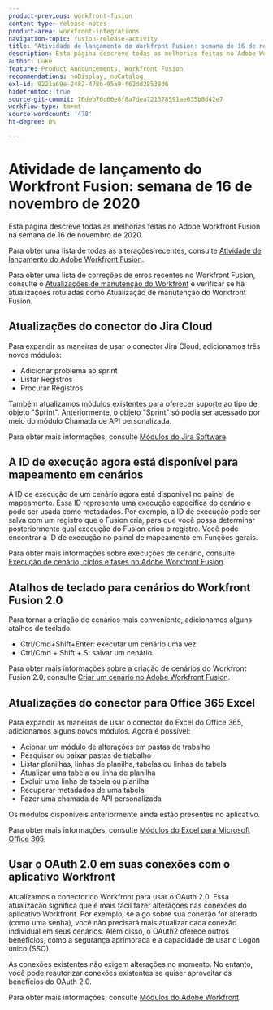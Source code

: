 ```yaml
---
product-previous: workfront-fusion
content-type: release-notes
product-area: workfront-integrations
navigation-topic: fusion-release-activity
title: "Atividade de lançamento do Workfront Fusion: semana de 16 de novembro de 2020"
description: Esta página descreve todas as melhorias feitas no Adobe Workfront Fusion na semana de 16 de novembro de 2020.
author: Luke
feature: Product Announcements, Workfront Fusion
recommendations: noDisplay, noCatalog
exl-id: 9221a69e-2482-478b-95a9-f62dd28538d6
hidefromtoc: true
source-git-commit: 76deb76c66e8f8a7dea721378591ae035b8d42e7
workflow-type: tm+mt
source-wordcount: '478'
ht-degree: 0%

---
```


# Atividade de lançamento do Workfront Fusion: semana de 16 de novembro de 2020

Esta página descreve todas as melhorias feitas no Adobe Workfront Fusion na semana de 16 de novembro de 2020.

Para obter uma lista de todas as alterações recentes, consulte [Atividade de lançamento do Adobe Workfront Fusion](../../../../../product-announcements/product-releases/fusion-release-activity/fusion-release-activity.md).

Para obter uma lista de correções de erros recentes no Workfront Fusion, consulte o [Atualizações de manutenção do Workfront](https://experienceleague.adobe.com/docs/workfront-known-issues/releases/current-updates.html) e verificar se há atualizações rotuladas como Atualização de manutenção do Workfront Fusion.

## Atualizações do conector do Jira Cloud

Para expandir as maneiras de usar o conector Jira Cloud, adicionamos três novos módulos:

* Adicionar problema ao sprint
* Listar Registros
* Procurar Registros

Também atualizamos módulos existentes para oferecer suporte ao tipo de objeto &quot;Sprint&quot;. Anteriormente, o objeto &quot;Sprint&quot; só podia ser acessado por meio do módulo Chamada de API personalizada.

Para obter mais informações, consulte [Módulos do Jira Software](../../../../../workfront-fusion/apps-and-their-modules/jira-software-modules.md).

## A ID de execução agora está disponível para mapeamento em cenários

A ID de execução de um cenário agora está disponível no painel de mapeamento. Essa ID representa uma execução específica do cenário e pode ser usada como metadados. Por exemplo, a ID de execução pode ser salva com um registro que o Fusion cria, para que você possa determinar posteriormente qual execução do Fusion criou o registro. Você pode encontrar a ID de execução no painel de mapeamento em Funções gerais.

Para obter mais informações sobre execuções de cenário, consulte [Execução de cenário, ciclos e fases no Adobe Workfront Fusion](../../../../../workfront-fusion/scenarios/scenario-execution-cycles-phases.md).

## Atalhos de teclado para cenários do Workfront Fusion 2.0

Para tornar a criação de cenários mais conveniente, adicionamos alguns atalhos de teclado:

* Ctrl/Cmd+Shift+Enter: executar um cenário uma vez
* Ctrl/Cmd + Shift + S: salvar um cenário

Para obter mais informações sobre a criação de cenários do Workfront Fusion 2.0, consulte [Criar um cenário no Adobe Workfront Fusion](../../../../../workfront-fusion/scenarios/create-a-scenario.md).

## Atualizações do conector para Office 365 Excel

Para expandir as maneiras de usar o conector do Excel do Office 365, adicionamos alguns novos módulos. Agora é possível:

* Acionar um módulo de alterações em pastas de trabalho
* Pesquisar ou baixar pastas de trabalho
* Listar planilhas, linhas de planilha, tabelas ou linhas de tabela
* Atualizar uma tabela ou linha de planilha
* Excluir uma linha de tabela ou planilha
* Recuperar metadados de uma tabela
* Fazer uma chamada de API personalizada

Os módulos disponíveis anteriormente ainda estão presentes no aplicativo.

Para obter mais informações, consulte [Módulos do Excel para Microsoft Office 365](../../../../../workfront-fusion/apps-and-their-modules/microsoft-365-excel-modules.md).

## Usar o OAuth 2.0 em suas conexões com o aplicativo Workfront

Atualizamos o conector do Workfront para usar o OAuth 2.0. Essa atualização significa que é mais fácil fazer alterações nas conexões do aplicativo Workfront. Por exemplo, se algo sobre sua conexão for alterado (como uma senha), você não precisará mais atualizar cada conexão individual em seus cenários. Além disso, o OAuth2 oferece outros benefícios, como a segurança aprimorada e a capacidade de usar o Logon único (SSO).

As conexões existentes não exigem alterações no momento. No entanto, você pode reautorizar conexões existentes se quiser aproveitar os benefícios do OAuth 2.0.

Para obter mais informações, consulte [Módulos do Adobe Workfront](../../../../../workfront-fusion/apps-and-their-modules/workfront-modules.md).
